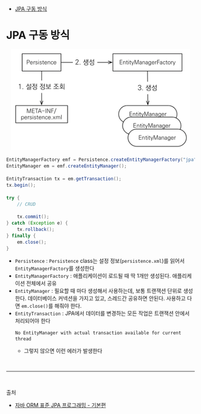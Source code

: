 - [JPA 구동 방식](#jpa-구동-방식)

# JPA 구동 방식

<p align="center">
    <img src="../../image/run_jpa.png"  width="480" height="auto">
</p>

```java
EntityManagerFactory emf = Persistence.createEntityManagerFactory("jpa");
EntityManager em = emf.createEntityManager();

EntityTransaction tx = em.getTransaction();
tx.begin();

try {
    // CRUD

    tx.commit();
} catch (Exception e) {
    tx.rollback();
} finally {
    em.close();
}
```
- `Persistence` : `Persistence` class는 설정 정보(`persistence.xml`)를 읽어서 `EntityManagerFactory`를 생성한다
- `EntityManagerFactory` : 애플리케이션이 로드될 때 딱 1개만 생성된다. 애플리케이션 전체에서 공유
- `EntityManager` : 필요할 때 마다 생성해서 사용하는데, 보통 트랜잭션 단위로 생성한다. 데이터베이스 커넥션을 가지고 있고, 스레드간 공유하면 안된다. 사용하고 다면 `em.close()`를 해줘야 한다.
- `EntityTransaction` : JPA에서 데이터를 변경하는 모든 작업은 트랜잭션 안에서 처리되어야 한다
    ```shell
    No EntityManager with actual transaction available for current thread
    ```
    - 그렇지 않으면 이런 에러가 발생한다


<br/>

--- 

<br/>

출처
- [자바 ORM 표준 JPA 프로그래밍 - 기본편](https://www.inflearn.com/course/ORM-JPA-Basic/dashboard)